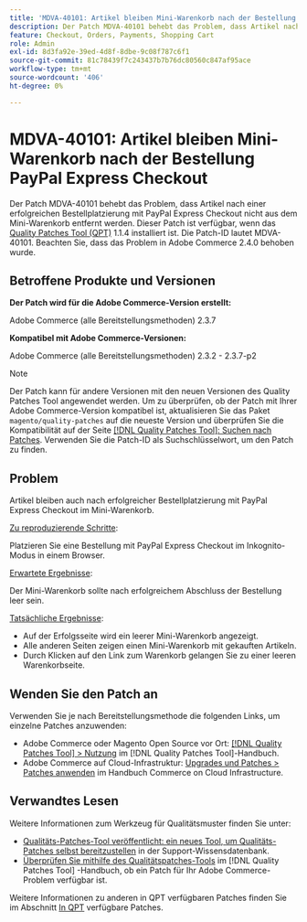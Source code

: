 ```yaml
---
title: 'MDVA-40101: Artikel bleiben Mini-Warenkorb nach der Bestellung PayPal Express Checkout'
description: Der Patch MDVA-40101 behebt das Problem, dass Artikel nach einer erfolgreichen Bestellplatzierung mit PayPal Express Checkout nicht aus dem Mini-Warenkorb entfernt werden. Dieser Patch ist verfügbar, wenn das [Quality Patches Tool (QPT)](https://experienceleague.adobe.com/en/docs/commerce-knowledge-base/kb/announcements/commerce-announcements/magento-quality-patches-released-new-tool-to-self-serve-quality-patches) 1.1.4 installiert ist. Die Patch-ID lautet MDVA-40101. Beachten Sie, dass das Problem in Adobe Commerce 2.4.0 behoben wurde.
feature: Checkout, Orders, Payments, Shopping Cart
role: Admin
exl-id: 8d3fa92e-39ed-4d8f-8dbe-9c08f787c6f1
source-git-commit: 81c78439f7c243437b7b76dc80560c847af95ace
workflow-type: tm+mt
source-wordcount: '406'
ht-degree: 0%

---
```


# MDVA-40101: Artikel bleiben Mini-Warenkorb nach der Bestellung PayPal Express Checkout

Der Patch MDVA-40101 behebt das Problem, dass Artikel nach einer erfolgreichen Bestellplatzierung mit PayPal Express Checkout nicht aus dem Mini-Warenkorb entfernt werden. Dieser Patch ist verfügbar, wenn das [Quality Patches Tool (QPT)](https://experienceleague.adobe.com/en/docs/commerce-knowledge-base/kb/announcements/commerce-announcements/magento-quality-patches-released-new-tool-to-self-serve-quality-patches) 1.1.4 installiert ist. Die Patch-ID lautet MDVA-40101. Beachten Sie, dass das Problem in Adobe Commerce 2.4.0 behoben wurde.

## Betroffene Produkte und Versionen

**Der Patch wird für die Adobe Commerce-Version erstellt:**

Adobe Commerce (alle Bereitstellungsmethoden) 2.3.7

**Kompatibel mit Adobe Commerce-Versionen:**

Adobe Commerce (alle Bereitstellungsmethoden) 2.3.2 - 2.3.7-p2

>[!NOTE]
>
>Der Patch kann für andere Versionen mit den neuen Versionen des Quality Patches Tool angewendet werden. Um zu überprüfen, ob der Patch mit Ihrer Adobe Commerce-Version kompatibel ist, aktualisieren Sie das Paket `magento/quality-patches` auf die neueste Version und überprüfen Sie die Kompatibilität auf der Seite [[!DNL Quality Patches Tool]: Suchen nach Patches](https://experienceleague.adobe.com/en/docs/commerce-knowledge-base/kb/announcements/commerce-announcements/magento-quality-patches-released-new-tool-to-self-serve-quality-patches). Verwenden Sie die Patch-ID als Suchschlüsselwort, um den Patch zu finden.

## Problem

Artikel bleiben auch nach erfolgreicher Bestellplatzierung mit PayPal Express Checkout im Mini-Warenkorb.

<u>Zu reproduzierende Schritte</u>:

Platzieren Sie eine Bestellung mit PayPal Express Checkout im Inkognito-Modus in einem Browser.

<u>Erwartete Ergebnisse</u>:

Der Mini-Warenkorb sollte nach erfolgreichem Abschluss der Bestellung leer sein.

<u>Tatsächliche Ergebnisse</u>:

* Auf der Erfolgsseite wird ein leerer Mini-Warenkorb angezeigt.
* Alle anderen Seiten zeigen einen Mini-Warenkorb mit gekauften Artikeln.
* Durch Klicken auf den Link zum Warenkorb gelangen Sie zu einer leeren Warenkorbseite.

## Wenden Sie den Patch an

Verwenden Sie je nach Bereitstellungsmethode die folgenden Links, um einzelne Patches anzuwenden:

* Adobe Commerce oder Magento Open Source vor Ort: [[!DNL Quality Patches Tool] > Nutzung](/help/tools/quality-patches-tool/usage.md) im [!DNL Quality Patches Tool]-Handbuch.
* Adobe Commerce auf Cloud-Infrastruktur: [Upgrades und Patches > Patches anwenden](https://experienceleague.adobe.com/docs/commerce-cloud-service/user-guide/develop/upgrade/apply-patches.html) im Handbuch Commerce on Cloud Infrastructure.

## Verwandtes Lesen

Weitere Informationen zum Werkzeug für Qualitätsmuster finden Sie unter:

* [Qualitäts-Patches-Tool veröffentlicht: ein neues Tool, um Qualitäts-Patches selbst bereitzustellen](https://experienceleague.adobe.com/en/docs/commerce-knowledge-base/kb/announcements/commerce-announcements/magento-quality-patches-released-new-tool-to-self-serve-quality-patches) in der Support-Wissensdatenbank.
* [Überprüfen Sie mithilfe des Qualitätspatches-Tools](/help/tools/quality-patches-tool/patches-available-in-qpt/check-patch-for-magento-issue-with-magento-quality-patches.md) im [!DNL Quality Patches Tool] -Handbuch, ob ein Patch für Ihr Adobe Commerce-Problem verfügbar ist.

Weitere Informationen zu anderen in QPT verfügbaren Patches finden Sie im Abschnitt [In QPT](https://experienceleague.adobe.com/tools/commerce-quality-patches/index.html) verfügbare Patches.

